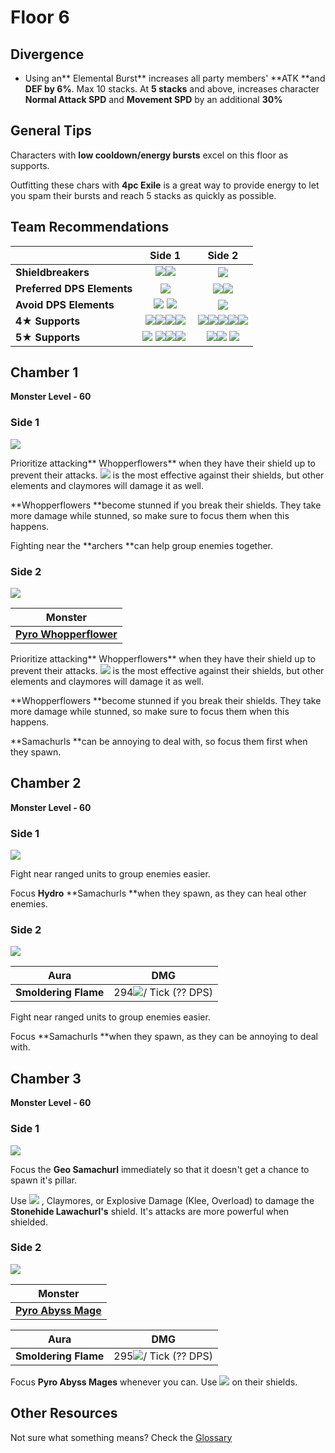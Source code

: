# Floor 6

## Divergence

* Using an** Elemental Burst** increases all party members' **ATK **and **DEF **by** 6%**. Max 10 stacks. At **5 stacks** and above, increases character **Normal Attack SPD** and **Movement SPD** by an additional **30%**

## General Tips

Characters with **low cooldown/energy bursts** excel on this floor as supports. 

Outfitting these chars with **4pc Exile** is a great way to provide energy to let you spam their bursts and reach 5 stacks as quickly as possible.

## Team Recommendations

|                            |                                                                                                                                                                                                  Side 1                                                                                                                                                                                                 |                                                                                                                                                                                                                             Side 2                                                                                                                                                                                                                            |
| -------------------------- | :-----------------------------------------------------------------------------------------------------------------------------------------------------------------------------------------------------------------------------------------------------------------------------------------------------------------------------------------------------------------------------------------------------: | :-----------------------------------------------------------------------------------------------------------------------------------------------------------------------------------------------------------------------------------------------------------------------------------------------------------------------------------------------------------------------------------------------------------------------------------------------------------: |
| **Shieldbreakers**         |                                                                            ​​![](https://firebasestorage.googleapis.com/v0/b/gitbook-28427.appspot.com/o/assets%2F-MVAGyyACcSzyzfmgy7f%2Fsync%2F485abc41b72e4fb75fd6cf1b2c21d83a5da9a05c.png?generation=1615182625871961\&alt=media)![](../../.gitbook/assets/geo_small.png)                                                                            |                                                                                                                                                                                                          ![](../../.gitbook/assets/hydro_small.png)                                                                                                                                                                                                           |
| **Preferred DPS Elements** |                                                                                                                                                                                ![](../../.gitbook/assets/pyro_small.png)                                                                                                                                                                                |                                                                                                                                                                                      ![](../../.gitbook/assets/hydro_small.png)![](../../.gitbook/assets/cryo_small.png)                                                                                                                                                                                      |
| **Avoid DPS Elements**     |                                                                                                                                                         ​​![](../../.gitbook/assets/geo_small.png) ![](../../.gitbook/assets/physical_small.png)                                                                                                                                                        |                                                                                                                                                                                                           ![](../../.gitbook/assets/pyro_small.png)                                                                                                                                                                                                           |
| **4**★ **Supports**        |  ​​![](https://firebasestorage.googleapis.com/v0/b/gitbook-28427.appspot.com/o/assets%2F-MVAGyyACcSzyzfmgy7f%2F-MVKTPJXzkfD7cQl9kZr%2F-MVK_BSWgxb2kRAIvYGt%2FUI_AvatarIcon_Amber.png?alt=media\&token=5ed44853-bcab-47df-af93-e6c4f69de461)![](../../.gitbook/assets/ui_avataricon_bennett.png)![](../../.gitbook/assets/ui_avataricon_noelle.png)​​![](../../.gitbook/assets/ui_avataricon_xinyan.png) |  ​​![](../../.gitbook/assets/ui_avataricon_barbara.png)![](https://firebasestorage.googleapis.com/v0/b/gitbook-28427.appspot.com/o/assets%2F-MVAGyyACcSzyzfmgy7f%2F-MVKTPJXzkfD7cQl9kZr%2F-MVKcpeGJrAE15sALW54%2FUI_AvatarIcon_Chongyun.png?alt=media\&token=6d987220-a265-41df-9f04-b43697a17ef7)![](../../.gitbook/assets/ui_avataricon_kaeya.png)​![](../../.gitbook/assets/ui_avataricon_rosaria.png)![](../../.gitbook/assets/ui_avataricon_xingqiu.png) |
| **5**★ **Supports**        |                                                                                           ​​![](../../.gitbook/assets/ui_avataricon_albedo.png) ​![](../../.gitbook/assets/ui_avataricon_zhongli.png)![](../../.gitbook/assets/ui_avataricon_lumine.png)​​![](../../.gitbook/assets/ui_avataricon_venti.png) ​​                                                                                         |                                                                                                                                                ​​![](../../.gitbook/assets/ui_avataricon_albedo.png)![](../../.gitbook/assets/ui_avataricon_ganyu.png)  ​​![](../../.gitbook/assets/ui_avataricon_lumine.png)​​                                                                                                                                               |

## Chamber 1

**Monster Level - 60**

### Side 1

![](../../.gitbook/assets/6-1-1.png)

Prioritize attacking** Whopperflowers** when they have their shield up to prevent their attacks. ![](../../.gitbook/assets/pyro_small.png) is the most effective against their shields, but other elements and claymores will damage it as well. 

**Whopperflowers **become stunned if you break their shields. They take more damage while stunned, so make sure to focus them when this happens.

Fighting near the **archers **can help group enemies together.

### Side 2

![](../../.gitbook/assets/6-1-2.png)

| **Monster**                                                                    |
| ------------------------------------------------------------------------------ |
| ****[**Pyro Whopperflower**](../../monsters/animals/pyro-whopperflower.md)**** |

Prioritize attacking** Whopperflowers** when they have their shield up to prevent their attacks. ![](../../.gitbook/assets/hydro_small.png) is the most effective against their shields, but other elements and claymores will damage it as well. 

**Whopperflowers **become stunned if you break their shields. They take more damage while stunned, so make sure to focus them when this happens.

**Samachurls **can be annoying to deal with, so focus them first when they spawn.

## **Chamber 2**

**Monster Level - 60**

### Side 1

![](../../.gitbook/assets/6-2-1.png)

Fight near ranged units to group enemies easier.

Focus **Hydro** **Samachurls **when they spawn, as they can heal other enemies.

### Side 2

![](../../.gitbook/assets/6-2-2.png)

| Aura                 | DMG                                                         |
| -------------------- | ----------------------------------------------------------- |
| **Smoldering Flame** | 294![](../../.gitbook/assets/pyro_small.png)/ Tick (?? DPS) |

Fight near ranged units to group enemies easier.

Focus **Samachurls **when they spawn, as they can be annoying to deal with.

## **Chamber 3**

**Monster Level - 60**

### Side 1

![](../../.gitbook/assets/6-3-1.png)

Focus the **Geo Samachurl** immediately so that it doesn't get a chance to spawn it's pillar.

Use ![](../../.gitbook/assets/geo_small.png) , Claymores, or Explosive Damage (Klee, Overload) to damage the **Stonehide Lawachurl's** shield. It's attacks are more powerful when shielded.

### Side 2

![](../../.gitbook/assets/6-3-2.png)

| **Monster**                                                                  |
| ---------------------------------------------------------------------------- |
| ****[**Pyro Abyss Mage**](../../monsters/abyss-order/pyro-abyss-mage.md)**** |

| Aura                 | DMG                                                         |
| -------------------- | ----------------------------------------------------------- |
| **Smoldering Flame** | 295![](../../.gitbook/assets/pyro_small.png)/ Tick (?? DPS) |

Focus **Pyro Abyss Mages** whenever you can. Use ![](../../.gitbook/assets/hydro_small.png) on their shields.

## Other Resources

Not sure what something means? Check the [Glossary](../glossary.md)
